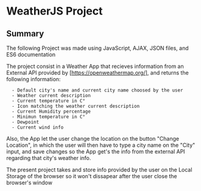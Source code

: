 # WeatherJS Project

## Summary

  The following Project was made using JavaScript, AJAX, JSON files, and ES6 documentation

  The project consist in a Weather App that recieves information from an External API provided by [https://openweathermap.org/], and returns the following information:

      - Default city's name and current city name choosed by the user
      - Weather current description
      - Current temperature in C°
      - Icon matching the weather current description
      - Current Humidity percentage
      - Minimun temperature in C°
      - Dewpoint
      - Current wind info

Also, the App let the user change the location on the button "Change Location", in which the user will then have to type a city name on the "City" input, and save changes so the App get's the info from the external API regarding that city's weather info.

The present project takes and store info provided by the user on the Local Storage of the browser so it won't dissapear after the user close the browser's window
